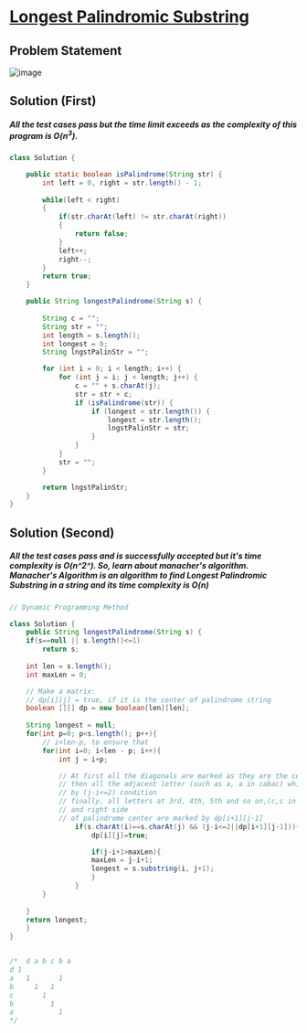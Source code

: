 # [Longest Palindromic Substring](https://leetcode.com/problems/longest-palindromic-substring/description/)
## Problem Statement
![image](https://github.com/SiddhantKumarMaurya/LeetCode_Questions/assets/107787014/7f8f4bf1-9563-40f1-b2d7-393f4868c929)
## Solution (First)
##### All the test cases pass but the time limit exceeds as the complexity of this program is O(n<sup>3</sup>).
``` java
class Solution {

    public static boolean isPalindrome(String str) {
        int left = 0, right = str.length() - 1;
        
        while(left < right)
        {
            if(str.charAt(left) != str.charAt(right))
            {
                return false;
            }
            left++;
            right--;
        }
        return true;
    }

    public String longestPalindrome(String s) {
        
        String c = "";
        String str = "";
        int length = s.length();
        int longest = 0;
        String lngstPalinStr = "";

        for (int i = 0; i < length; i++) {
            for (int j = i; j < length; j++) {
                c = "" + s.charAt(j);
                str = str + c;
                if (isPalindrome(str)) {
                    if (longest < str.length()) {
                        longest = str.length();
                        lngstPalinStr = str;
                    }
                }
            }
            str = "";
        }

        return lngstPalinStr;
    }
}
```
## Solution (Second)
##### All the test cases pass and is successfully accepted but it's time complexity is O(n^2^). So, learn about manacher's algorithm. Manacher's Algorithm is an algorithm to find Longest Palindromic Substring in a string and its time complexity is O(n)
``` java
// Dynamic Programming Method

class Solution {
    public String longestPalindrome(String s) {
    if(s==null || s.length()<=1)
        return s;
 
    int len = s.length();
    int maxLen = 0;

    // Make a matrix:
    // dp[i][j] = true, if it is the center of palindrome string
    boolean [][] dp = new boolean[len][len];
 
    String longest = null;
    for(int p=0; p<s.length(); p++){
        // i<len-p, to ensure that
        for(int i=0; i<len - p; i++){
            int j = i+p;

            // At first all the diagonals are marked as they are the centres of all palindromes
            // then all the adjacent letter (such as a, a in cabac) which are same are marked 
            // by (j-i<=2) condition
            // finally, all letters at 3rd, 4th, 5th and so on,(c,c in cabac) positions on left 
            // and right side 
            // of palindrome center are marked by dp[i+1][j-1]
                if(s.charAt(i)==s.charAt(j) && (j-i<=2||dp[i+1][j-1])){
                    dp[i][j]=true;

                    if(j-i+1>maxLen){
                    maxLen = j-i+1; 
                    longest = s.substring(i, j+1);
                    }
                }
        }
 
    }
    return longest;
    }
}


/*  d a b c b a
d 1       
a   1       1
b     1   1  
c       1    
b         1  
a           1
*/
```
